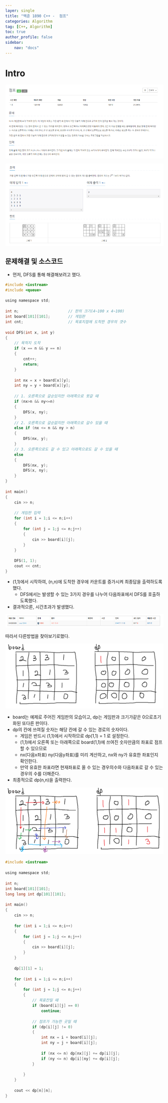 ```yaml
---
layer: single
title: "백준 1890 C++ -  점프"
categories: Algorithm
tag: [C++, Algorithm]
toc: true
author_profile: false
sidebar: 
    nav: "docs"
---
```



# Intro

![image](/images/2024/2024-10-06/capture_1.PNG) 

![image](/images/2024/2024-10-06/capture_2.PNG)  


## 문제해결 및 소스코드

- 먼저, DFS를 통해 해결해보려고 했다.  


```c
#include <iostream>
#include <queue>

using namespace std;

int n;						// 판의 크기(4~100 x 4~100)
int board[101][101];		// 게임판
int cnt;					// 목표지점에 도착한 경우의 갯수

void DFS(int x, int y)
{
	// 목적지 도착
	if (x == n && y == n)
	{
		cnt++;
		return;
	}

	int nx = x + board[x][y];
	int ny = y + board[x][y];
	
	// 1. 오른쪽으로 갈순있지만 아래쪽으로 못갈 때
	if (nx>n && ny<=n)
	{
		DFS(x, ny);
	}
	// 2. 오른쪽으로 갈순없지만 아래쪽으로 갈수 있을 때
	else if (nx <= n && ny > n)
	{
		DFS(nx, y);
	}
	// 3. 오른쪽으로도 갈 수 있고 아래쪽으로도 갈 수 있을 때
	else
	{
		DFS(nx, y);
		DFS(x, ny);
	}
}

int main()
{
	cin >> n;

	// 게임판 입력
	for (int i = 1;i <= n;i++)
	{
		for (int j = 1;j <= n;j++)
		{
			cin >> board[i][j];
		}
	}

	DFS(1, 1);
	cout << cnt;
}
```

- (1,1)에서 시작하여, (n,n)에 도착한 경우에 카운트를 증가시켜 최종답을 출력하도록했다.
    - DFS에서는 발생할 수 있는 3가지 경우를 나누어 다음좌표에서 DFS를 호출하도록했다.
- 결과적으론, 시간초과가 발생했다.  

![image](/images/2024/2024-10-06/capture_3.PNG)  


따라서 다른방법을 찾아보기로했다.  


![image](/images/2024/2024-10-06/capture_4.PNG)  

- board는 예제로 주어진 게임판의 모습이고, dp는 게임판과 크기가같은 0으로초기화된 또다른 판이다.
- dp의 칸에 쓰여질 숫자는 해당 칸에 갈 수 있는 경로의 숫자이다. 
    - 게임은 반드시 (1,1)에서 시작하므로 dp(1,1) = 1 로 설정한다.
    - (1,1)에서 오른쪽 또는 아래쪽으로 board(1,1)에 쓰여진 숫자만큼의 좌표로 점프할 수 있으므로
    - nx(다음x좌표) ny(다음y좌표)를 미리 계산하고, nx와 ny가 유효한 좌표인지 확인한다.
    - 만약 유효한 좌표라면 현재좌표로 올 수 있는 경우의수와 다음좌표로 갈 수 있는 경우의 수를 더해준다.
- 최종적으로 dp(n,n)을 출력한다.

![image](/images/2024/2024-10-06/capture_5.PNG)  


```c
#include <iostream>

using namespace std;

int n;
int board[101][101];
long long int dp[101][101];

int main()
{
	cin >> n;

	for (int i = 1;i <= n;i++)
	{
		for (int j = 1;j <= n;j++)
		{
			cin >> board[i][j];
		}
	}

	dp[1][1] = 1;

	for (int i = 1;i <= n;i++)
	{
		for (int j = 1;j <= n;j++)
		{
			// 목표칸일 때
			if (board[i][j] == 0)
				continue;

			// 점프가 가능한 곳일 때
			if (dp[i][j] != 0)
			{
				int nx = i + board[i][j];
				int ny = j + board[i][j];

				if (nx <= n) dp[nx][j] += dp[i][j];
				if (ny <= n) dp[i][ny] += dp[i][j];
			}
			
		}
	}

	cout << dp[n][n];
}
```